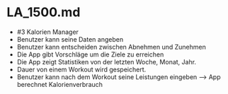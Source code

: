 # LA_1500.md

- #3 Kalorien Manager
- Benutzer kann seine Daten angeben
- Benutzer kann entscheiden zwischen Abnehmen und Zunehmen
- Die App gibt Vorschläge um die Ziele zu erreichen
- Die App zeigt Statistiken von der letzten Woche, Monat, Jahr.
- Dauer von einem Workout wird gespeichert.
- Benutzer kann nach dem Workout seine Leistungen eingeben --> App berechnet Kalorienverbrauch
